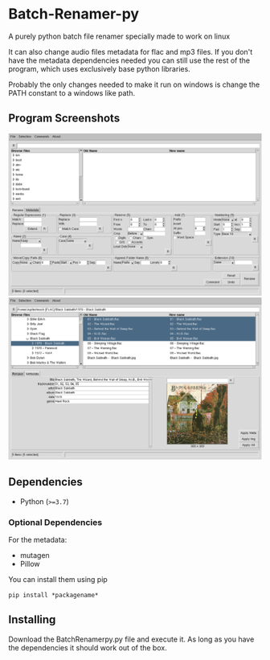 # Batch-Renamer-py
A purely python batch file renamer specially made to work on linux

It can also change audio files metadata for flac and mp3 files. If you don't have the metadata dependencies needed you can still use the rest of the program, which uses exclusively base python libraries.

Probably the only changes needed to make it run on windows is change the PATH constant to a windows like path.


Program Screenshots
-------------------
![screenshot](/doc/BatchRenamerpy-Rename_Screen.png?raw=true "Program Screenshot for the Rename Tab")
![screenshot](/doc/BatchRenamerpy-Metadata_Screen.png?raw=true "Program Screenshot for the Metadata Tab")


Dependencies
------------
* Python (`>=3.7`)

### Optional Dependencies

For the metadata:

* mutagen 
* Pillow

You can install them using pip
```
pip install *packagename*
```


Installing
----------

Download the BatchRenamerpy.py file and execute it.
As long as you have the dependencies it should work out of the box.

